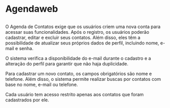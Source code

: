 # Agendaweb

##
O  Agenda de Contatos exige que os usuários criem uma nova conta para acessar suas funcionalidades. Após o registro, os usuários poderão cadastrar, editar e excluir seus contatos. Além disso, eles têm a possibilidade de atualizar seus próprios dados de perfil, incluindo nome, e-mail e senha.

O sistema verifica a disponibilidade do e-mail durante o cadastro e a alteração do perfil para garantir que não haja duplicidade.

Para cadastrar um novo contato, os campos obrigatórios são nome e telefone. Além disso, o sistema permite realizar buscas por contatos com base no nome, e-mail ou telefone.

Cada usuário tem acesso restrito apenas aos contatos que foram cadastrados por ele.
